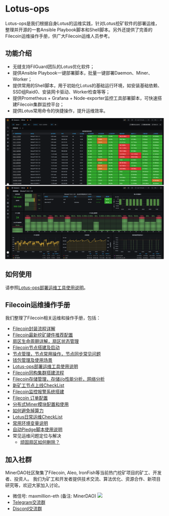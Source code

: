 # Lotus-ops
Lotus-ops是我们根据自身Lotus的运维实践，针对Lotus挖矿软件的部署运维，整理并开源的一套Ansible Playbook脚本和Shell脚本。另外还提供了完善的Filecoin运维操作手册，供广大Filecoin运维人员参考。

## 功能介绍
- 无缝支持FilGuard团队的Lotus优化软件；
- 提供Ansible Playbook一键部署脚本，批量一键部署Daemon、Miner、Worker；
- 提供常用的Shell脚本，用于初始化Lotus的基础运行环境，如安装基础依赖、SSD组Raid0、安装网卡驱动、Worker检查等等；
- 提供Prometheus + Grafana + Node-exporter监控工具部署脚本，可快速搭建Filecoin集群监控平台；
- 提供Lotus常用命令的快捷操作，提升运维效率。

![monitor-servers](./images/monitor-servers.png)
![monitor-metric](./images/monitor-metric.png)

## 如何使用
请参照[Lotus-ops部署运维工具使用说明](https://github.com/minerdao/posts/blob/master/posts/filecoin/ansible-deploy-tool-usage.md)。

## Filecoin运维操作手册
我们整理了Filecoin相关运维和操作手册，包括：
- [Filecoin封装流程详解](https://github.com/minerdao/posts/blob/master/posts/filecoin/lotus-mining-process.md)
- [Filecoin最新挖矿硬件推荐配置](https://github.com/minerdao/posts/blob/master/posts/filecoin/hardware-configuration.md)
- [扇区生命周期详解，扇区状态管理](https://github.com/minerdao/posts/blob/master/posts/filecoin/sector-life-cycle.md)
- [Filecoin节点搭建及启动](https://github.com/minerdao/posts/blob/master/posts/filecoin/daemon-deployment.md)
- [节点管理，节点常用操作，节点同步常见问题](https://github.com/minerdao/posts/blob/master/posts/filecoin/daemon-operation.md)
- [钱包管理及使用场景](https://github.com/minerdao/posts/blob/master/posts/filecoin/wallet-management.md)
- [Lotus-ops部署运维工具使用说明](https://github.com/minerdao/posts/blob/master/posts/filecoin/ansible-deploy-tool-usage.md)
- [Filecoin同构集群搭建流程](https://github.com/minerdao/posts/blob/master/posts/filecoin/mining-cluster-deployment.md)
- [Filecoin存储管理，存储i/o性能分析，网络分析](https://github.com/minerdao/posts/blob/master/posts/filecoin/storage-manage.md)
- [新矿工节点上线CheckList](https://github.com/minerdao/posts/blob/master/posts/filecoin/new-miner-checklist.md)
- [Filecoin监控报警系统搭建](https://github.com/minerdao/posts/blob/master/posts/filecoin/monitoring-deployment.md)
- [Filecoin 订单配置](https://github.com/minerdao/posts/blob/master/posts/filecoin/deals-configuration.md)
- [分布式Miner模块配置和使用](https://github.com/minerdao/posts/blob/master/posts/filecoin/distributed-miner-configuration.md)
- [如何避免掉算力](https://github.com/minerdao/posts/blob/master/posts/filecoin/miner-keep.md)
- [Lotus日常运维CheckList](https://github.com/minerdao/posts/blob/master/posts/filecoin/lotus-ops-checklist.md)
- [常用环境变量说明](https://github.com/minerdao/posts/blob/master/posts/filecoin/environment-usage.md)
- [自动Pledge脚本使用说明](https://github.com/minerdao/posts/blob/master/posts/filecoin/auto-pledge.md)
- 常见运维问题定位与解决
  - [顽固扇区如何删除？](https://github.com/minerdao/posts/blob/master/posts/questions.md#1-顽固扇区如何删除)

## 加入社群
MinerDAO社区聚集了Filecoin, Aleo, IronFish等当前热门挖矿项目的矿工、开发者、投资人。
我们为矿工和开发者提供技术交流、算法优化、资源合作、新项目研究等，欢迎大家加入讨论。
- 微信号: maxmillion-eth (备注: MinerDAO)
  <img src="https://raw.githubusercontent.com/minerdao/posts/master/images/wechat-max.png" width="200">
- [Telegram交流群](https://t.me/joinchat/TOGYnsZ2itA0NGZl)
- [Discord交流群](https://discord.gg/4f3DjmDk7j)
